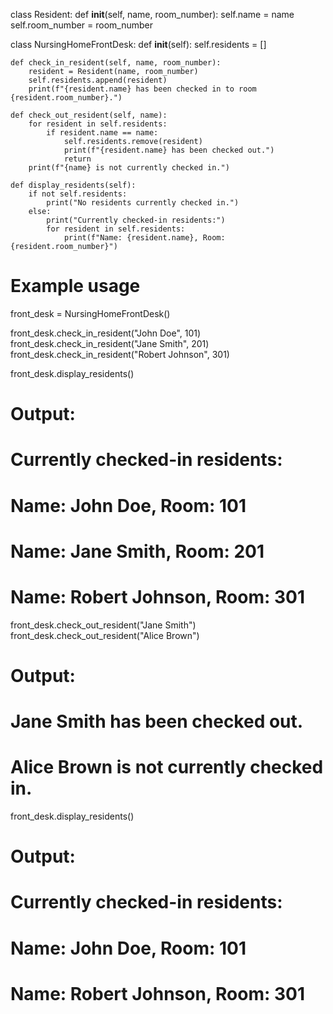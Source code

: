 class Resident:
    def __init__(self, name, room_number):
        self.name = name
        self.room_number = room_number

class NursingHomeFrontDesk:
    def __init__(self):
        self.residents = []

    def check_in_resident(self, name, room_number):
        resident = Resident(name, room_number)
        self.residents.append(resident)
        print(f"{resident.name} has been checked in to room {resident.room_number}.")

    def check_out_resident(self, name):
        for resident in self.residents:
            if resident.name == name:
                self.residents.remove(resident)
                print(f"{resident.name} has been checked out.")
                return
        print(f"{name} is not currently checked in.")

    def display_residents(self):
        if not self.residents:
            print("No residents currently checked in.")
        else:
            print("Currently checked-in residents:")
            for resident in self.residents:
                print(f"Name: {resident.name}, Room: {resident.room_number}")


# Example usage
front_desk = NursingHomeFrontDesk()

front_desk.check_in_resident("John Doe", 101)
front_desk.check_in_resident("Jane Smith", 201)
front_desk.check_in_resident("Robert Johnson", 301)

front_desk.display_residents()
# Output:
# Currently checked-in residents:
# Name: John Doe, Room: 101
# Name: Jane Smith, Room: 201
# Name: Robert Johnson, Room: 301

front_desk.check_out_resident("Jane Smith")
front_desk.check_out_resident("Alice Brown")
# Output:
# Jane Smith has been checked out.
# Alice Brown is not currently checked in.

front_desk.display_residents()
# Output:
# Currently checked-in residents:
# Name: John Doe, Room: 101
# Name: Robert Johnson, Room: 301
